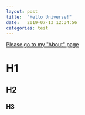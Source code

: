 ```yaml
---
layout: post
title:  "Hello Universe!"
date:   2019-07-13 12:34:56
categories: test
---
```


[Please go to my "About" page](https://initmaks.github.io/about/)

# H1

## H2

### H3